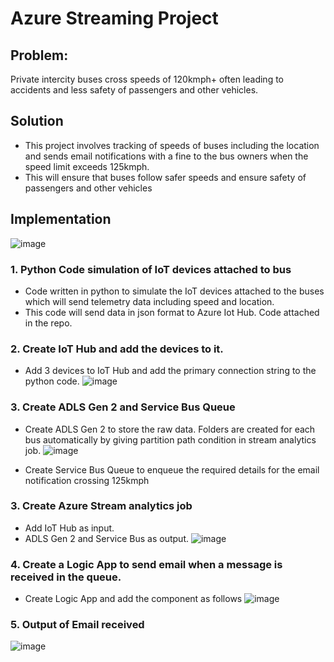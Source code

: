 # Azure Streaming Project

## Problem: 
Private intercity buses cross speeds of 120kmph+ often leading to accidents and less safety of passengers and other vehicles.

## Solution
- This project involves tracking of speeds of buses including the location and sends email notifications with a fine to the bus owners when the speed limit exceeds 125kmph.
- This will ensure that buses follow safer speeds and ensure safety of passengers and other vehicles

## Implementation

![image](https://github.com/Subramanian-Thiagarajan/ADE_Streaming_Project/assets/96657323/959e9019-e66e-46f9-befc-7e7ac4999307)

### 1. Python Code simulation of IoT devices attached to bus
- Code written in python to simulate the IoT devices attached to the buses which will send telemetry data including speed and location.
- This code will send data in json format to Azure Iot Hub. Code attached in the repo.

### 2. Create IoT Hub and add the devices to it.
- Add 3 devices to IoT Hub and add the primary connection string to the python code.
  ![image](https://github.com/Subramanian-Thiagarajan/ADE_Streaming_Project/assets/96657323/8f14d519-9c92-44f0-b225-aee29cad1ee6)

### 3. Create ADLS Gen 2 and Service Bus Queue
- Create ADLS Gen 2 to store the raw data. Folders are created for each bus automatically by giving partition path condition in stream analytics job.
  ![image](https://github.com/Subramanian-Thiagarajan/ADE_Streaming_Project/assets/96657323/53f1cb24-ed78-45f8-a7b4-95cff2579f18)

- Create Service Bus Queue to enqueue the required details for the email notification crossing 125kmph

### 3. Create Azure Stream analytics job
- Add IoT Hub as input.
- ADLS Gen 2 and Service Bus as output.
  ![image](https://github.com/Subramanian-Thiagarajan/ADE_Streaming_Project/assets/96657323/06ac4973-f0bc-464e-aad2-be884a13af35)


### 4. Create a Logic App to send email when a message is received in the queue.
- Create Logic App and add the component as follows
  ![image](https://github.com/Subramanian-Thiagarajan/ADE_Streaming_Project/assets/96657323/64f4ac4d-eeec-4236-b027-4035fa1a960b)

### 5. Output of Email received
![image](https://github.com/Subramanian-Thiagarajan/ADE_Streaming_Project/assets/96657323/74d7f9ae-d6f1-4741-9a93-aab85cc26a10)
